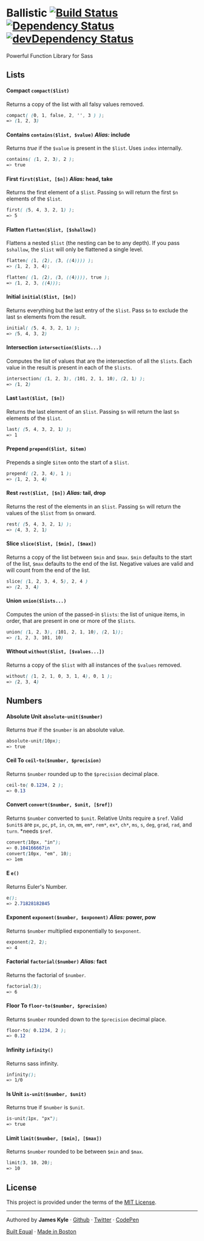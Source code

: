 Ballistic [![Build Status](https://travis-ci.org/tctcl/ballistic.png?branch=master)](https://travis-ci.org/tctcl/ballistic) [![Dependency Status](https://david-dm.org/tctcl/ballistic.png)](https://david-dm.org/tctcl/ballistic) [![devDependency Status](https://david-dm.org/tctcl/ballistic/dev-status.png)](https://david-dm.org/tctcl/ballistic#info=devDependencies)
========

Powerful Function Library for Sass

## Lists

#### Compact `compact($list)`

Returns a copy of the list with all falsy values removed.

```scss
compact( (0, 1, false, 2, '', 3 ) );
=> (1, 2, 3)
```

#### Contains `contains($list, $value)` _Alias:_ **include**

Returns _true_ if the `$value` is present in the `$list`. Uses `index` internally.

```scss
contains( (1, 2, 3), 2 );
=> true
```

#### First `first($list, [$n])` _Alias:_ **head**, **take**

Returns the first element of a `$list`. Passing `$n` will return the first `$n` elements of the `$list`.

```scss
first( (5, 4, 3, 2, 1) );
=> 5
```

#### Flatten `flatten($list, [$shallow])`

Flattens a nested `$list` (the nesting can be to any depth). If you pass `$shallow`, the `$list` will only be flattened a single level.

```scss
flatten( (1, (2), (3, ((4)))) );
=> (1, 2, 3, 4);

flatten( (1, (2), (3, ((4)))), true );
=> (1, 2, 3, ((4)));
```

#### Initial `initial($list, [$n])`

Returns everything but the last entry of the `$list`. Pass `$n` to exclude the last `$n` elements from the result.

```scss
initial( (5, 4, 3, 2, 1) );
=> (5, 4, 3, 2)
```

#### Intersection `intersection($lists...)`

Computes the list of values that are the intersection of all the `$lists`. Each value in the result is present in each of the `$lists`.

```scss
intersection( (1, 2, 3), (101, 2, 1, 10), (2, 1) );
=> (1, 2)
```

#### Last `last($list, [$n])`

Returns the last element of an `$list`. Passing `$n` will return the last `$n` elements of the `$list`.

```scss
last( (5, 4, 3, 2, 1) );
=> 1
```

#### Prepend `prepend($list, $item)`

Prepends a single `$item` onto the start of a `$list`.

```scss
prepend( (2, 3, 4), 1 );
=> (1, 2, 3, 4)
```

#### Rest `rest($list, [$n])` _Alias:_ **tail**, **drop**

Returns the rest of the elements in an `$list`. Passing `$n` will return the values of the `$list` from `$n` onward.

```scss
rest( (5, 4, 3, 2, 1) );
=> (4, 3, 2, 1)
```

#### Slice `slice($list, [$min], [$max])`

Returns a copy of the list between `$min` and `$max`. `$min` defaults to the start of the list, `$max` defaults to the end of the list. Negative values are valid and will count from the end of the list.

```scss
slice( (1, 2, 3, 4, 5), 2, 4 )
=> (2, 3, 4)
```

#### Union `union($lists...)`

Computes the union of the passed-in `$lists`: the list of unique items, in order, that are present in one or more of the `$lists`.

```scss
union( (1, 2, 3), (101, 2, 1, 10), (2, 1));
=> (1, 2, 3, 101, 10)
```

#### Without `without($list, [$values...])`

Returns a copy of the `$list` with all instances of the `$values` removed.

```scss
without( (1, 2, 1, 0, 3, 1, 4), 0, 1 );
=> (2, 3, 4)
```

## Numbers

#### Absolute Unit `absolute-unit($number)`

Returns _true_ if the `$number` is an absolute value.

```scss
absolute-unit(10px);
=> true
```

#### Ceil To `ceil-to($number, $precision)`

Returns `$number` rounded up to the `$precision` decimal place.

```scss
ceil-to( 0.1234, 2 );
=> 0.13
```

#### Convert `convert($number, $unit, [$ref])`

Returns `$number` converted to `$unit`. Relative Units require a `$ref`. Valid `$unit`s are `px`, `pc`, `pt`, `in`, `cm`, `mm`, `em*`, `rem*`, `ex*`, `ch*`, `ms`, `s`, `deg`, `grad`, `rad`, and `turn`. *needs `$ref`.

```scss
convert(10px, "in");
=> 0.104166667in
convert(10px, "em", 10);
=> 1em
```

#### E `e()`

Returns Euler's Number.

```scss
e();
=> 2.71828182845
```

#### Exponent `exponent($number, $exponent)` _Alias:_ **power**, **pow**

Returns `$number` multiplied exponentially to `$exponent`.

```scss
exponent(2, 2);
=> 4
```

#### Factorial `factorial($number)` _Alias:_ **fact**

Returns the factorial of `$number`.

```scss
factorial(3);
=> 6
```

#### Floor To `floor-to($number, $precision)`

Returns `$number` rounded down to the `$precision` decimal place.

```scss
floor-to( 0.1234, 2 );
=> 0.12
```

#### Infinity `infinity()`

Returns sass infinity.

```scss
infinity();
=> 1/0
```

#### Is Unit `is-unit($number, $unit)`

Returns true if `$number` is `$unit`.

```scss
is-unit(1px, "px");
=> true
```

#### Limit `limit($number, [$min], [$max])`

Returns `$number` rounded to be between `$min` and `$max`. 

```scss
limit(3, 10, 20);
=> 10
```

## License

This project is provided under the terms of the [MIT License](LICENSE.md).

---

Authored by **James Kyle** · [Github](https://github.com/thejameskyle) · [Twitter](https://twitter.com/thejameskyle) · [CodePen](https://codepen.com/thejameskyle)

[Built Equal](www.hrc.org/donate) · [Made in Boston](http://bostonbuilt.org/)
